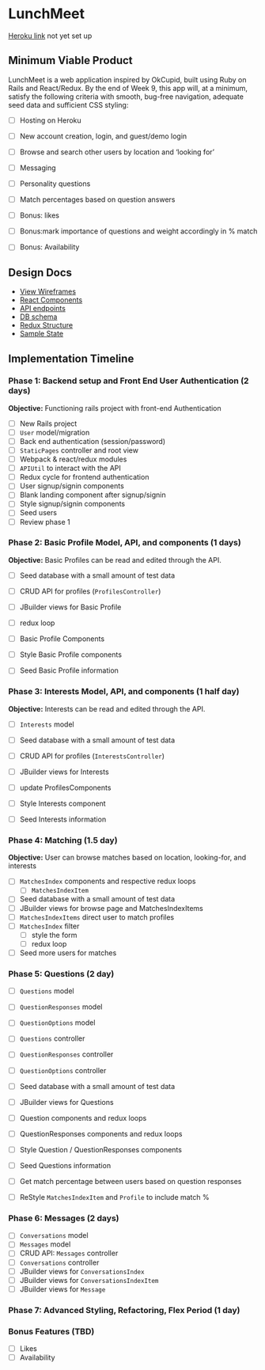 # LunchMeet

[Heroku link][heroku] not yet set up

[heroku]: http://www.herokuapp.com

## Minimum Viable Product

LunchMeet is a web application inspired by OkCupid, built using Ruby on Rails and React/Redux. By the end of Week 9, this app will, at a minimum, satisfy the following criteria with smooth, bug-free navigation, adequate seed data and sufficient CSS styling:

- [ ] Hosting on Heroku
- [ ] New account creation, login, and guest/demo login
- [ ] Browse and search other users by location and ‘looking for’
- [ ] Messaging
- [ ] Personality questions
- [ ] Match percentages based on question answers
- [ ] Bonus: likes
- [ ] Bonus:mark importance of questions and weight accordingly in % match
- [ ] Bonus: Availability


## Design Docs
* [View Wireframes][wireframes]
* [React Components][components]
* [API endpoints][api-endpoints]
* [DB schema][schema]
* [Redux Structure][redux-structure]
* [Sample State][sample-state]

[wireframes]: wireframes
[components]: component-hierarchy.md
[redux-structure]: redux-structure.md
[sample-state]: sample-state.md
[api-endpoints]: api-endpoints.md
[schema]: schema.md

## Implementation Timeline

### Phase 1: Backend setup and Front End User Authentication (2 days)

**Objective:** Functioning rails project with front-end Authentication

- [ ] New Rails project
- [ ] `User` model/migration
- [ ] Back end authentication (session/password)
- [ ] `StaticPages` controller and root view
- [ ] Webpack & react/redux modules
- [ ] `APIUtil` to interact with the API
- [ ] Redux cycle for frontend authentication
- [ ] User signup/signin components
- [ ] Blank landing component after signup/signin
- [ ] Style signup/signin components
- [ ] Seed users
- [ ] Review phase 1

### Phase 2: Basic Profile Model, API, and components (1 days)

**Objective:** Basic Profiles can be read and edited through
the API.

- [ ] Seed database with a small amount of test data
- [ ] CRUD API for profiles (`ProfilesController`)
- [ ] JBuilder views for Basic Profile
- [ ] redux loop
- [ ] Basic Profile Components
- [ ] Style Basic Profile components
- [ ] Seed Basic Profile information


### Phase 3: Interests Model, API, and components (1 half day)

**Objective:** Interests can be read and edited through
the API.
- [ ] `Interests` model
- [ ] Seed database with a small amount of test data
- [ ] CRUD API for profiles (`InterestsController`)
- [ ] JBuilder views for Interests
- [ ] update ProfilesComponents
- [ ] Style Interests component
- [ ] Seed Interests information


### Phase 4: Matching (1.5 day)

**Objective:** User can browse matches based on location, looking-for, and interests

- [ ] `MatchesIndex` components and respective redux loops
  + [ ] `MatchesIndexItem`  
- [ ] Seed database with a small amount of test data
- [ ] JBuilder views for browse page and MatchesIndexItems
- [ ] `MatchesIndexItems` direct user to match profiles
- [ ] `MatchesIndex` filter
  + [ ] style the form
  + [ ] redux loop
- [ ] Seed more users for matches

### Phase 5: Questions (2 day)
- [ ] `Questions` model
- [ ] `QuestionResponses` model
- [ ] `QuestionOptions` model
- [ ] `Questions` controller
- [ ] `QuestionResponses` controller
- [ ] `QuestionOptions` controller
- [ ] Seed database with a small amount of test data
- [ ] JBuilder views for Questions
- [ ] Question components and redux loops
- [ ] QuestionResponses components and redux loops
- [ ] Style Question / QuestionResponses components
- [ ] Seed Questions information
- [ ] Get match percentage between users based on question responses
- [ ] ReStyle `MatchesIndexItem` and `Profile` to include match %


### Phase 6: Messages (2 days)
- [ ] `Conversations` model
- [ ] `Messages` model
- [ ] CRUD API: `Messages` controller
- [ ] `Conversations` controller
- [ ] JBuilder views for `ConversationsIndex`
- [ ] JBuilder views for `ConversationsIndexItem`
- [ ] JBuilder views for `Message`

### Phase 7: Advanced Styling, Refactoring, Flex Period (1 day)

### Bonus Features (TBD)
- [ ] Likes
- [ ] Availability
